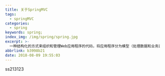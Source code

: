 ```yaml
---
title: 关于SpringMVC
tags:
  - springMVC
categories:
  - spring
keywords: spring;
index_img: /img/spring/spring.jpg
excerpt: >-
  一种结构化的方式来组织和管理Web应用程序的代码，将应用程序分为模型（处理数据和业务逻辑）、视图（用户界面）和控制器（处理HTTP请求和响应）三个部分，以增强代码的可维护性和可测试性，同时支持灵活的URL映射、请求参数绑定、拦截器、异常处理等特性，使开发者能够轻松构建高性能、可扩展的Web应用，并实现了前后端分离和RESTful服务的开发。
abbrlink: b3998b21
date: 2018-08-09 19:55:03
---
```

ss213123